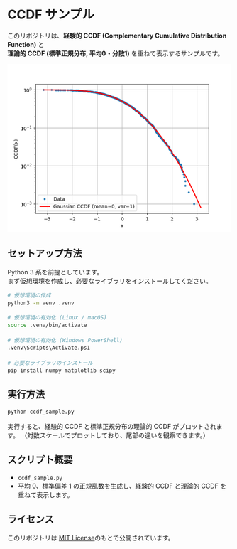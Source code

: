 # CCDF サンプル

このリポジトリは、**経験的 CCDF (Complementary Cumulative Distribution Function)** と  
**理論的 CCDF (標準正規分布, 平均0・分散1)** を重ねて表示するサンプルです。

![CCDFの例](./ccdf_example.png)

## セットアップ方法

Python 3 系を前提としています。  
まず仮想環境を作成し、必要なライブラリをインストールしてください。

```bash
# 仮想環境の作成
python3 -m venv .venv

# 仮想環境の有効化 (Linux / macOS)
source .venv/bin/activate

# 仮想環境の有効化 (Windows PowerShell)
.venv\Scripts\Activate.ps1

# 必要なライブラリのインストール
pip install numpy matplotlib scipy
```

## 実行方法

```bash
python ccdf_sample.py
```

実行すると、経験的 CCDF と標準正規分布の理論的 CCDF がプロットされます。
（対数スケールでプロットしており、尾部の違いを観察できます。）

## スクリプト概要

* `ccdf_sample.py`
* 平均 0、標準偏差 1 の正規乱数を生成し、経験的 CCDF と理論的 CCDF を重ねて表示します。

## ライセンス

このリポジトリは [MIT License](./LICENSE)のもとで公開されています。
